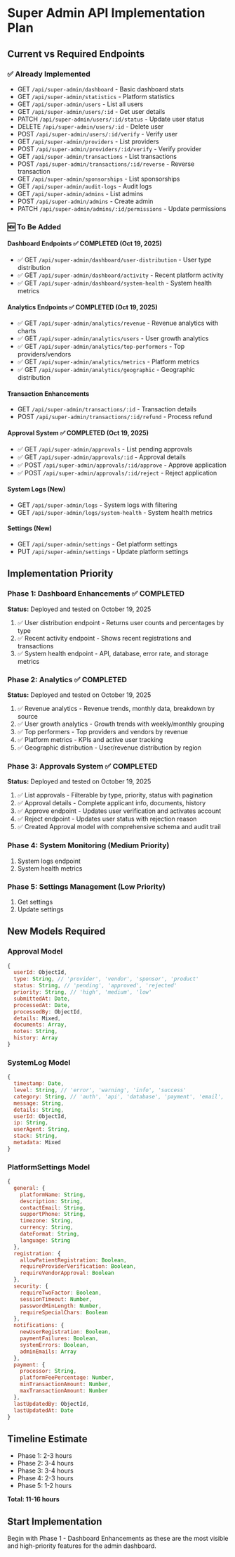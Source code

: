 # Super Admin API Implementation Plan

## Current vs Required Endpoints

### ✅ Already Implemented
- GET `/api/super-admin/dashboard` - Basic dashboard stats
- GET `/api/super-admin/statistics` - Platform statistics
- GET `/api/super-admin/users` - List all users
- GET `/api/super-admin/users/:id` - Get user details
- PATCH `/api/super-admin/users/:id/status` - Update user status
- DELETE `/api/super-admin/users/:id` - Delete user
- POST `/api/super-admin/users/:id/verify` - Verify user
- GET `/api/super-admin/providers` - List providers
- POST `/api/super-admin/providers/:id/verify` - Verify provider
- GET `/api/super-admin/transactions` - List transactions
- POST `/api/super-admin/transactions/:id/reverse` - Reverse transaction
- GET `/api/super-admin/sponsorships` - List sponsorships
- GET `/api/super-admin/audit-logs` - Audit logs
- GET `/api/super-admin/admins` - List admins
- POST `/api/super-admin/admins` - Create admin
- PATCH `/api/super-admin/admins/:id/permissions` - Update permissions

### 🆕 To Be Added

#### Dashboard Endpoints ✅ COMPLETED (Oct 19, 2025)
- ✅ GET `/api/super-admin/dashboard/user-distribution` - User type distribution
- ✅ GET `/api/super-admin/dashboard/activity` - Recent platform activity
- ✅ GET `/api/super-admin/dashboard/system-health` - System health metrics

#### Analytics Endpoints ✅ COMPLETED (Oct 19, 2025)
- ✅ GET `/api/super-admin/analytics/revenue` - Revenue analytics with charts
- ✅ GET `/api/super-admin/analytics/users` - User growth analytics
- ✅ GET `/api/super-admin/analytics/top-performers` - Top providers/vendors
- ✅ GET `/api/super-admin/analytics/metrics` - Platform metrics
- ✅ GET `/api/super-admin/analytics/geographic` - Geographic distribution

#### Transaction Enhancements
- GET `/api/super-admin/transactions/:id` - Transaction details
- POST `/api/super-admin/transactions/:id/refund` - Process refund

#### Approval System ✅ COMPLETED (Oct 19, 2025)
- ✅ GET `/api/super-admin/approvals` - List pending approvals
- ✅ GET `/api/super-admin/approvals/:id` - Approval details
- ✅ POST `/api/super-admin/approvals/:id/approve` - Approve application
- ✅ POST `/api/super-admin/approvals/:id/reject` - Reject application

#### System Logs (New)
- GET `/api/super-admin/logs` - System logs with filtering
- GET `/api/super-admin/logs/system-health` - System health metrics

#### Settings (New)
- GET `/api/super-admin/settings` - Get platform settings
- PUT `/api/super-admin/settings` - Update platform settings

## Implementation Priority

### Phase 1: Dashboard Enhancements ✅ COMPLETED
**Status:** Deployed and tested on October 19, 2025
1. ✅ User distribution endpoint - Returns user counts and percentages by type
2. ✅ Recent activity endpoint - Shows recent registrations and transactions
3. ✅ System health endpoint - API, database, error rate, and storage metrics

### Phase 2: Analytics ✅ COMPLETED
**Status:** Deployed and tested on October 19, 2025
1. ✅ Revenue analytics - Revenue trends, monthly data, breakdown by source
2. ✅ User growth analytics - Growth trends with weekly/monthly grouping
3. ✅ Top performers - Top providers and vendors by revenue
4. ✅ Platform metrics - KPIs and active user tracking
5. ✅ Geographic distribution - User/revenue distribution by region

### Phase 3: Approvals System ✅ COMPLETED
**Status:** Deployed and tested on October 19, 2025
1. ✅ List approvals - Filterable by type, priority, status with pagination
2. ✅ Approval details - Complete applicant info, documents, history
3. ✅ Approve endpoint - Updates user verification and activates account
4. ✅ Reject endpoint - Updates user status with rejection reason
5. ✅ Created Approval model with comprehensive schema and audit trail

### Phase 4: System Monitoring (Medium Priority)
1. System logs endpoint
2. System health metrics

### Phase 5: Settings Management (Low Priority)
1. Get settings
2. Update settings

## New Models Required

### Approval Model
```javascript
{
  userId: ObjectId,
  type: String, // 'provider', 'vendor', 'sponsor', 'product'
  status: String, // 'pending', 'approved', 'rejected'
  priority: String, // 'high', 'medium', 'low'
  submittedAt: Date,
  processedAt: Date,
  processedBy: ObjectId,
  details: Mixed,
  documents: Array,
  notes: String,
  history: Array
}
```

### SystemLog Model
```javascript
{
  timestamp: Date,
  level: String, // 'error', 'warning', 'info', 'success'
  category: String, // 'auth', 'api', 'database', 'payment', 'email', 'system'
  message: String,
  details: String,
  userId: ObjectId,
  ip: String,
  userAgent: String,
  stack: String,
  metadata: Mixed
}
```

### PlatformSettings Model
```javascript
{
  general: {
    platformName: String,
    description: String,
    contactEmail: String,
    supportPhone: String,
    timezone: String,
    currency: String,
    dateFormat: String,
    language: String
  },
  registration: {
    allowPatientRegistration: Boolean,
    requireProviderVerification: Boolean,
    requireVendorApproval: Boolean
  },
  security: {
    requireTwoFactor: Boolean,
    sessionTimeout: Number,
    passwordMinLength: Number,
    requireSpecialChars: Boolean
  },
  notifications: {
    newUserRegistration: Boolean,
    paymentFailures: Boolean,
    systemErrors: Boolean,
    adminEmails: Array
  },
  payment: {
    processor: String,
    platformFeePercentage: Number,
    minTransactionAmount: Number,
    maxTransactionAmount: Number
  },
  lastUpdatedBy: ObjectId,
  lastUpdatedAt: Date
}
```

## Timeline Estimate

- Phase 1: 2-3 hours
- Phase 2: 3-4 hours
- Phase 3: 3-4 hours
- Phase 4: 2-3 hours
- Phase 5: 1-2 hours

**Total: 11-16 hours**

## Start Implementation

Begin with Phase 1 - Dashboard Enhancements as these are the most visible and high-priority features for the admin dashboard.
